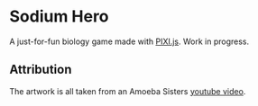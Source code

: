 # Sodium Hero

A just-for-fun biology game made with [PIXI.js](https://github.com/pixijs/pixi.js). Work in progress.

## Attribution

The artwork is all taken from an Amoeba Sisters [youtube video](https://www.youtube.com/watch?v=7NY6XdPBhxo).
